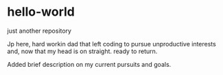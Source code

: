 # hello-world

just another repository

Jp here, hard workin dad that left coding to pursue unproductive interests and, 
now that my head is on straight. ready to return.

Added brief description on my current pursuits and goals.
